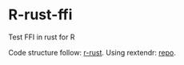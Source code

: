 # R-rust-ffi

Test FFI in rust for R

Code structure follow: [r-rust](https://github.com/r-rust/hellorust).
Using rextendr: [repo](https://github.com/extendr/extendr).
